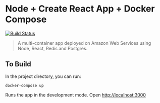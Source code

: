 # Node + Create React App + Docker Compose


[![Build Status](https://travis-ci.org/joemccann/dillinger.svg?branch=master)](https://weather-react-node.herokuapp.com/)

> A multi-container app deployed on Amazon Web Services using Node, React, Redis and Postgres.

## To Build 

In the project directory, you can run:

```
docker-compose up
```

Runs the app in the development mode. 
Open [http://localhost:3000](http://localhost:3000)
